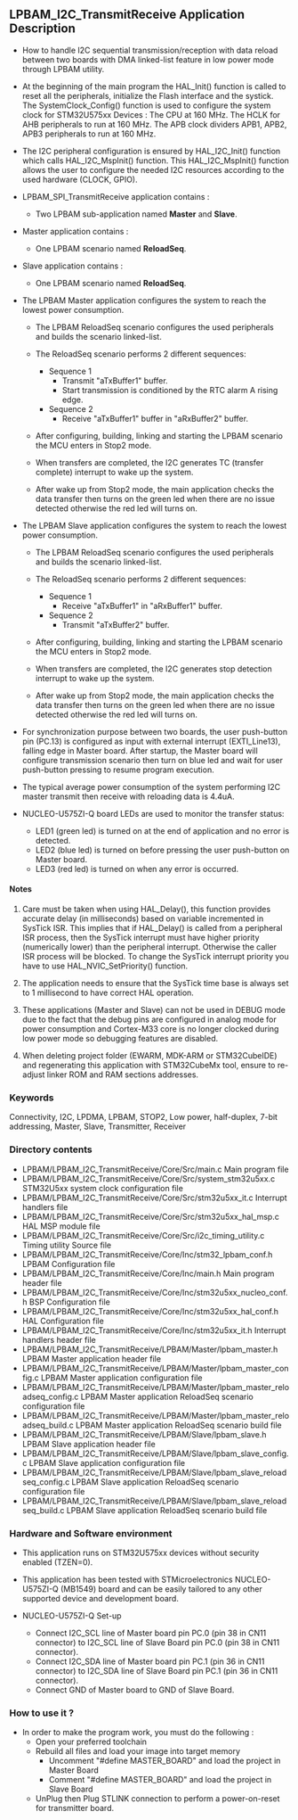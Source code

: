 ## <b>LPBAM_I2C_TransmitReceive Application Description</b>
-   How to handle I2C sequential transmission/reception with data reload between two boards with DMA linked-list feature
in low power mode through LPBAM utility.

-   At the beginning of the main program the HAL_Init() function is called to reset
all the peripherals, initialize the Flash interface and the systick.
The SystemClock_Config() function is used to configure the system clock for STM32U575xx Devices :
The CPU at 160 MHz.
The HCLK for AHB peripherals to run at 160 MHz.
The APB clock dividers APB1, APB2, APB3 peripherals to run at 160 MHz.

-   The I2C peripheral configuration is ensured by HAL_I2C_Init() function which calls HAL_I2C_MspInit() function.
This HAL_I2C_MspInit() function allows the user to configure the needed I2C resources according to the used hardware
(CLOCK, GPIO).

-   LPBAM_SPI_TransmitReceive application contains :
    -   Two LPBAM sub-application named **Master** and **Slave**.
-   Master application contains :
    -   One LPBAM scenario named **ReloadSeq**.
-   Slave application contains :
    -   One LPBAM scenario named **ReloadSeq**.

-   The LPBAM Master application configures the system to reach the lowest power consumption.

    -   The LPBAM ReloadSeq scenario configures the used peripherals and builds the scenario linked-list.

    -   The ReloadSeq scenario performs 2 different sequences:
        -   Sequence 1
            -   Transmit "aTxBuffer1" buffer.
            -   Start transmission is conditioned by the RTC alarm A rising edge.
        -   Sequence 2
            -   Receive "aTxBuffer1" buffer in "aRxBuffer2" buffer.

    -   After configuring, building, linking and starting the LPBAM scenario the MCU enters in Stop2 mode.

    -   When transfers are completed, the I2C generates TC (transfer complete) interrupt to wake up the system.

    -   After wake up from Stop2 mode, the main application checks the data transfer then turns on the green led when
    there are no issue detected otherwise the red led will turns on.

-   The LPBAM Slave application configures the system to reach the lowest power consumption.

    -   The LPBAM ReloadSeq scenario configures the used peripherals and builds the scenario linked-list.

    -   The ReloadSeq scenario performs 2 different sequences:
        -   Sequence 1
            -   Receive "aTxBuffer1" in "aRxBuffer1" buffer.
        -   Sequence 2
            -   Transmit "aTxBuffer2" buffer.

    -   After configuring, building, linking and starting the LPBAM scenario the MCU enters in Stop2 mode.

    -   When transfers are completed, the I2C generates stop detection interrupt to wake up the system.

    -   After wake up from Stop2 mode, the main application checks the data transfer then turns on the green led when
    there are no issue detected otherwise the red led will turns on.

-   For synchronization purpose between two boards, the user push-button pin (PC.13) is configured as input with external
interrupt (EXTI_Line13), falling edge in Master board. After startup, the Master board will configure transmission
scenario then turn on blue led and wait for user push-button pressing to resume program execution.

-   The typical average power consumption of the system performing I2C master transmit then receive with reloading data
is 4.4uA.

-   NUCLEO-U575ZI-Q board LEDs are used to monitor the transfer status:
    -   LED1 (green led) is turned on at the end of application and no error is detected.
    -   LED2 (blue led) is turned on before pressing the user push-button on Master board.
    -   LED3 (red led) is turned on when any error is occurred.

#### <b>Notes</b>
 1. Care must be taken when using HAL_Delay(), this function provides accurate delay (in milliseconds)
      based on variable incremented in SysTick ISR. This implies that if HAL_Delay() is called from
      a peripheral ISR process, then the SysTick interrupt must have higher priority (numerically lower)
      than the peripheral interrupt. Otherwise the caller ISR process will be blocked.
      To change the SysTick interrupt priority you have to use HAL_NVIC_SetPriority() function.

 2. The application needs to ensure that the SysTick time base is always set to 1 millisecond
      to have correct HAL operation.

 3. These applications (Master and Slave) can not be used in DEBUG mode due to the fact that the debug pins are
      configured in analog mode for power consumption and Cortex-M33 core is no longer clocked during low power mode so
      debugging features are disabled.

 4. When deleting project folder (EWARM, MDK-ARM or STM32CubeIDE) and regenerating this application with STM32CubeMx tool, 
      ensure to re-adjust linker ROM and RAM sections addresses.

### <b>Keywords</b>

Connectivity, I2C, LPDMA, LPBAM, STOP2, Low power, half-duplex, 7-bit addressing, Master, Slave, Transmitter, Receiver

### <b>Directory contents</b>

-   LPBAM/LPBAM_I2C_TransmitReceive/Core/Src/main.c                              Main program file
-   LPBAM/LPBAM_I2C_TransmitReceive/Core/Src/system_stm32u5xx.c                  STM32U5xx system clock configuration file
-   LPBAM/LPBAM_I2C_TransmitReceive/Core/Src/stm32u5xx_it.c                      Interrupt handlers file
-   LPBAM/LPBAM_I2C_TransmitReceive/Core/Src/stm32u5xx_hal_msp.c                 HAL MSP module file
-   LPBAM/LPBAM_I2C_TransmitReceive/Core/Src/i2c_timing_utility.c                Timing utility Source file
-   LPBAM/LPBAM_I2C_TransmitReceive/Core/Inc/stm32_lpbam_conf.h                  LPBAM Configuration file
-   LPBAM/LPBAM_I2C_TransmitReceive/Core/Inc/main.h                              Main program header file
-   LPBAM/LPBAM_I2C_TransmitReceive/Core/Inc/stm32u5xx_nucleo_conf.h             BSP Configuration file
-   LPBAM/LPBAM_I2C_TransmitReceive/Core/Inc/stm32u5xx_hal_conf.h                HAL Configuration file
-   LPBAM/LPBAM_I2C_TransmitReceive/Core/Inc/stm32u5xx_it.h                      Interrupt handlers header file
-   LPBAM/LPBAM_I2C_TransmitReceive/LPBAM/Master/lpbam_master.h                  LPBAM Master application header file
-   LPBAM/LPBAM_I2C_TransmitReceive/LPBAM/Master/lpbam_master_config.c           LPBAM Master application configuration file
-   LPBAM/LPBAM_I2C_TransmitReceive/LPBAM/Master/lpbam_master_reloadseq_config.c LPBAM Master application ReloadSeq scenario configuration file
-   LPBAM/LPBAM_I2C_TransmitReceive/LPBAM/Master/lpbam_master_reloadseq_build.c  LPBAM Master application ReloadSeq scenario build file
-   LPBAM/LPBAM_I2C_TransmitReceive/LPBAM/Slave/lpbam_slave.h                    LPBAM Slave application header file
-   LPBAM/LPBAM_I2C_TransmitReceive/LPBAM/Slave/lpbam_slave_config.c             LPBAM Slave application configuration file
-   LPBAM/LPBAM_I2C_TransmitReceive/LPBAM/Slave/lpbam_slave_reloadseq_config.c   LPBAM Slave application ReloadSeq scenario configuration file
-   LPBAM/LPBAM_I2C_TransmitReceive/LPBAM/Slave/lpbam_slave_reloadseq_build.c    LPBAM Slave application ReloadSeq scenario build file

### <b>Hardware and Software environment</b>

-   This application runs on STM32U575xx devices without security enabled (TZEN=0).

-   This application has been tested with STMicroelectronics NUCLEO-U575ZI-Q (MB1549)
    board and can be easily tailored to any other supported device
    and development board.

-   NUCLEO-U575ZI-Q Set-up
    -   Connect I2C_SCL line of Master board pin PC.0 (pin 38 in CN11 connector) to I2C_SCL line of Slave Board pin PC.0 (pin 38 in CN11 connector).
    -   Connect I2C_SDA line of Master board pin PC.1 (pin 36 in CN11 connector) to I2C_SDA line of Slave Board pin PC.1 (pin 36 in CN11 connector).
    -   Connect GND of Master board to GND of Slave Board.

### <b>How to use it ?</b>

-   In order to make the program work, you must do the following :
    -   Open your preferred toolchain
    -   Rebuild all files and load your image into target memory
        - Uncomment "#define MASTER_BOARD" and load the project in Master Board
        - Comment "#define MASTER_BOARD" and load the project in Slave Board
    -   UnPlug then Plug STLINK connection to perform a power-on-reset for transmitter board.